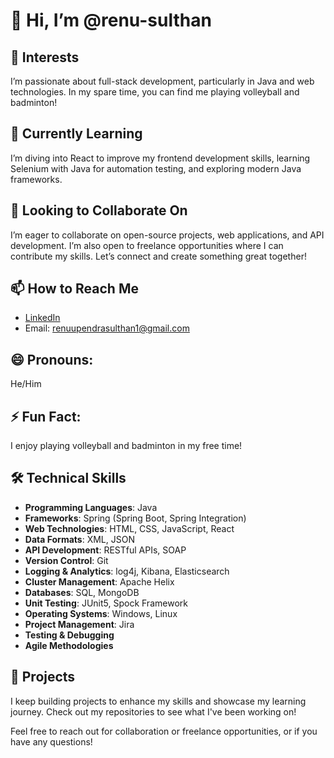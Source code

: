 # 👋 Hi, I’m @renu-sulthan

## 👀 Interests
I’m passionate about full-stack development, particularly in Java and web technologies. In my spare time, you can find me playing volleyball and badminton!

## 🌱 Currently Learning
I’m diving into React to improve my frontend development skills, learning Selenium with Java for automation testing, and exploring modern Java frameworks.

## 💞️ Looking to Collaborate On
I’m eager to collaborate on open-source projects, web applications, and API development. I’m also open to freelance opportunities where I can contribute my skills. Let’s connect and create something great together!

## 📫 How to Reach Me
- [LinkedIn](https://www.linkedin.com/in/renuupendra/)
- Email: renuupendrasulthan1@gmail.com

## 😄 Pronouns: 
He/Him

## ⚡ Fun Fact: 
I enjoy playing volleyball and badminton in my free time!

## 🛠 Technical Skills
- **Programming Languages**: Java
- **Frameworks**: Spring (Spring Boot, Spring Integration)
- **Web Technologies**: HTML, CSS, JavaScript, React
- **Data Formats**: XML, JSON
- **API Development**: RESTful APIs, SOAP
- **Version Control**: Git
- **Logging & Analytics**: log4j, Kibana, Elasticsearch
- **Cluster Management**: Apache Helix
- **Databases**: SQL, MongoDB
- **Unit Testing**: JUnit5, Spock Framework
- **Operating Systems**: Windows, Linux
- **Project Management**: Jira
- **Testing & Debugging**
- **Agile Methodologies**

## 🚀 Projects
I keep building projects to enhance my skills and showcase my learning journey. Check out my repositories to see what I've been working on!

Feel free to reach out for collaboration or freelance opportunities, or if you have any questions!
